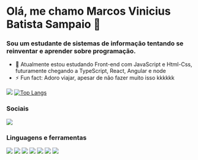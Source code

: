 # Olá, me chamo Marcos Vinicius Batista Sampaio 🤞

### Sou um estudante de sistemas de informação tentando se reinventar e aprender sobre programação.

- 🌱 Atualmente estou estudando Front-end com JavaScript e Html-Css, futuramente chegando a TypeScript, React, Angular e node
- ⚡ Fun fact: Adoro viajar, apesar de não fazer muito isso kkkkkk

![](http://github-profile-summary-cards.vercel.app/api/cards/stats?username=ghist&theme=aura)
[![Top Langs](https://github-readme-stats.vercel.app/api/top-langs/?username=ghist&layout=compact&theme=aura)](https://github.com/ghist/github-readme-stats)
<!--
![](http://github-profile-summary-cards.vercel.app/api/cards/repos-per-language?username=ghist&theme=aura)
-->
### Sociais
<div> 
  <a href="https://www.linkedin.com/in/marcos-vinicius-batista-sampaio-a784a4200/" target="_blank"><img src="https://img.shields.io/badge/LinkedIn-0077B5?style=for-the-badge&logo=linkedin&logoColor=white" target="_blank"></a>
</div>

### Linguagens e ferramentas
<div>
  <img src="https://camo.githubusercontent.com/06c6858186510906c21d8c951168d55d976d7dfb9176ed6125c55b8a7de0baae/68747470733a2f2f696d672e736869656c64732e696f2f62616467652f4749542d4534344333303f7374796c653d666f722d7468652d6261646765266c6f676f3d676974266c6f676f436f6c6f723d7768697465" />
  <img src="https://img.shields.io/badge/C-00599C?style=for-the-badge&logo=c&logoColor=white"/>
  <img src="https://img.shields.io/badge/Python-FFD43B?style=for-the-badge&logo=python&logoColor=blue"/>
  <img src="https://img.shields.io/badge/Haskell-5D4F85?style=for-the-badge&logo=haskell&logoColor=white"/>
  <img src="https://camo.githubusercontent.com/988b23566a8e239f9717abbed64d36834115c8a8c7082a71c358e04f47f8398c/68747470733a2f2f696d672e736869656c64732e696f2f62616467652f4d7953514c2d3030303030463f7374796c653d666f722d7468652d6261646765266c6f676f3d6d7973716c266c6f676f436f6c6f723d7768697465" />
  <img src="https://img.shields.io/badge/VSCode-0078D4?style=for-the-badge&logo=visual%20studio%20code&logoColor=white"/>
  <img src="https://img.shields.io/badge/Windows-0078D6?style=for-the-badge&logo=windows&logoColor=white"/>
</div>
  
  
